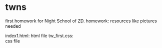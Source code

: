 twns
====

first homework for Night School of ZD.
homework:
    resources like pictures needed
    
index1.html:
    html file
tw_first.css:    
    css file
